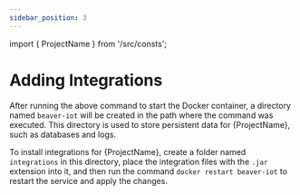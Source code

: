 ```yaml
---
sidebar_position: 3
---
```


import { ProjectName } from '/src/consts';

# Adding Integrations
After running the above command to start the Docker container, a directory named `beaver-iot` will be created in the path where the command was executed. This directory is used to store persistent data for {ProjectName}, such as databases and logs.

To install integrations for {ProjectName}, create a folder named `integrations` in this directory, place the integration files with the `.jar `extension into it, and then run the command `docker restart beaver-iot` to restart the service and apply the changes.

<!-- You can get integration examples from [here](https://drive.weixin.qq.com/s?k=AMgAYAe8AAYhvgqr6K). -->
